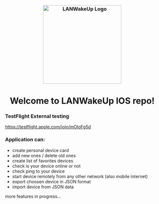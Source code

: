 <h3 align="center">
<a href="https://github.com/Svaarich/LANWakeUp-IOS">
  <img src="https://github.com/Svaarich/LANWakeUp-IOS/assets/90390573/6e0625b0-6189-4a4d-9ce7-eee6e4e3e706" width="256" align="center" alt="LANWakeUp Logo" border="0">
</a>
</h3>


<h1 align="center">Welcome to LANWakeUp IOS repo!</h1>

### TestFlight External testing
https://testflight.apple.com/join/mOIoFg5d

### Application can:
- create personal device card
- add new ones / delete old ones
- create list of favorites devices
- check is your device online or not
- check ping to your device 
- start device remotely from any other network (also mobile internet)
- export choosen device in JSON format
- import device from JSON data

more features in progress...
